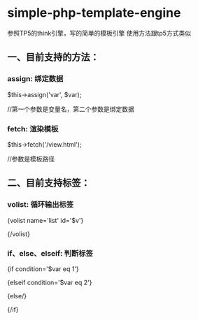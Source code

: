 # simple-php-template-engine
参照TP5的think引擎，写的简单的模板引擎
使用方法跟tp5方式类似

## 一、目前支持的方法：
### assign: 绑定数据

$this->assign('var', $var); 

//第一个参数是变量名，第二个参数是绑定数据

### fetch: 渲染模板

$this->fetch('/view.html');

//参数是模板路径

## 二、目前支持标签：
### volist: 循环输出标签
  {volist name='list' id='$v'}
  
  {/volist}
### if、else、elseif: 判断标签
{if condition='$var eq 1'}

{elseif condition='$var eq 2'}

{else/}

{/if}
